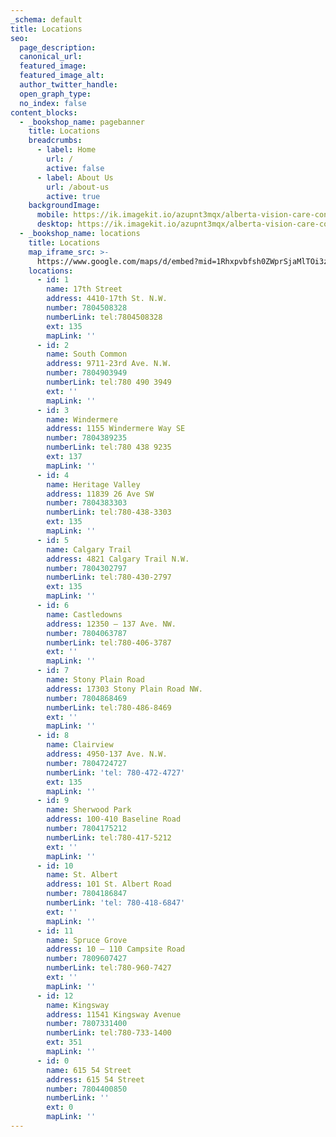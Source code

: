 ```yaml
---
_schema: default
title: Locations
seo:
  page_description:
  canonical_url:
  featured_image:
  featured_image_alt:
  author_twitter_handle:
  open_graph_type:
  no_index: false
content_blocks:
  - _bookshop_name: pagebanner
    title: Locations
    breadcrumbs:
      - label: Home
        url: /
        active: false
      - label: About Us
        url: /about-us
        active: true
    backgroundImage:
      mobile: https://ik.imagekit.io/azupnt3mqx/alberta-vision-care-contact-us.webp
      desktop: https://ik.imagekit.io/azupnt3mqx/alberta-vision-care-contact-us.webp
  - _bookshop_name: locations
    title: Locations
    map_iframe_src: >-
      https://www.google.com/maps/d/embed?mid=1Rhxpvbfsh0ZWprSjaMlTOi3zsbpH0zQ&ehbc=2E312F
    locations:
      - id: 1
        name: 17th Street
        address: 4410-17th St. N.W.
        number: 7804508328
        numberLink: tel:7804508328
        ext: 135
        mapLink: ''
      - id: 2
        name: South Common
        address: 9711-23rd Ave. N.W.
        number: 7804903949
        numberLink: tel:780 490 3949
        ext: ''
        mapLink: ''
      - id: 3
        name: Windermere
        address: 1155 Windermere Way SE
        number: 7804389235
        numberLink: tel:780 438 9235
        ext: 137
        mapLink: ''
      - id: 4
        name: Heritage Valley
        address: 11839 26 Ave SW
        number: 7804383303
        numberLink: tel:780-438-3303
        ext: 135
        mapLink: ''
      - id: 5
        name: Calgary Trail
        address: 4821 Calgary Trail N.W.
        number: 7804302797
        numberLink: tel:780-430-2797
        ext: 135
        mapLink: ''
      - id: 6
        name: Castledowns
        address: 12350 – 137 Ave. NW.
        number: 7804063787
        numberLink: tel:780-406-3787
        ext: ''
        mapLink: ''
      - id: 7
        name: Stony Plain Road
        address: 17303 Stony Plain Road NW.
        number: 7804868469
        numberLink: tel:780-486-8469
        ext: ''
        mapLink: ''
      - id: 8
        name: Clairview
        address: 4950-137 Ave. N.W.
        number: 7804724727
        numberLink: 'tel: 780-472-4727'
        ext: 135
        mapLink: ''
      - id: 9
        name: Sherwood Park
        address: 100-410 Baseline Road
        number: 7804175212
        numberLink: tel:780-417-5212
        ext: ''
        mapLink: ''
      - id: 10
        name: St. Albert
        address: 101 St. Albert Road
        number: 7804186847
        numberLink: 'tel: 780-418-6847'
        ext: ''
        mapLink: ''
      - id: 11
        name: Spruce Grove
        address: 10 – 110 Campsite Road
        number: 7809607427
        numberLink: tel:780-960-7427
        ext: ''
        mapLink: ''
      - id: 12
        name: Kingsway
        address: 11541 Kingsway Avenue
        number: 7807331400
        numberLink: tel:780-733-1400
        ext: 351
        mapLink: ''
      - id: 0
        name: 615 54 Street
        address: 615 54 Street
        number: 7804400850
        numberLink: ''
        ext: 0
        mapLink: ''
---
```

